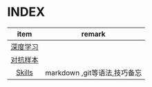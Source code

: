 # INDEX



|                  item                  |            remark            |
| :------------------------------------: | :--------------------------: |
|     [深度学习](./sub_index_DL.md)      |                              |
| [对抗样本](./sub_index_Adversarial.md) |                              |
|     [Skills](./sub_index_Skill.md)     | markdown ,git等语法,技巧备忘 |

